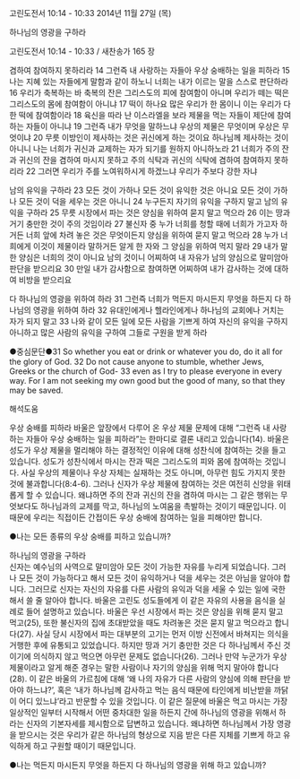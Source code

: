 고린도전서 10:14 - 10:33 
2014년 11월 27일 (목)

하나님의 영광을 구하라



고린도전서 10:14 - 10:33 / 새찬송가 165 장


겸하여 참여하지 못하리라
14 그런즉 내 사랑하는 자들아 우상 숭배하는 일을 피하라 15 나는 지혜 있는 자들에게 말함과 같이 하노니 너희는 내가 이르는 말을 스스로 판단하라 16 우리가 축복하는 바 축복의 잔은 그리스도의 피에 참여함이 아니며 우리가 떼는 떡은 그리스도의 몸에 참여함이 아니냐 17 떡이 하나요 많은 우리가 한 몸이니 이는 우리가 다 한 떡에 참여함이라 18 육신을 따라 난 이스라엘을 보라 제물을 먹는 자들이 제단에 참여하는 자들이 아니냐 19 그런즉 내가 무엇을 말하느냐 우상의 제물은 무엇이며 우상은 무엇이냐 20 무릇 이방인이 제사하는 것은 귀신에게 하는 것이요 하나님께 제사하는 것이 아니니 나는 너희가 귀신과 교제하는 자가 되기를 원하지 아니하노라 21 너희가 주의 잔과 귀신의 잔을 겸하여 마시지 못하고 주의 식탁과 귀신의 식탁에 겸하여 참여하지 못하리라 22 그러면 우리가 주를 노여워하시게 하겠느냐 우리가 주보다 강한 자냐 

남의 유익을 구하라
23 모든 것이 가하나 모든 것이 유익한 것은 아니요 모든 것이 가하나 모든 것이 덕을 세우는 것은 아니니 24 누구든지 자기의 유익을 구하지 말고 남의 유익을 구하라 25 무릇 시장에서 파는 것은 양심을 위하여 묻지 말고 먹으라 26 이는 땅과 거기 충만한 것이 주의 것임이라 27 불신자 중 누가 너희를 청할 때에 너희가 가고자 하거든 너희 앞에 차려 놓은 것은 무엇이든지 양심을 위하여 묻지 말고 먹으라 28 누가 너희에게 이것이 제물이라 말하거든 알게 한 자와 그 양심을 위하여 먹지 말라 29 내가 말한 양심은 너희의 것이 아니요 남의 것이니 어찌하여 내 자유가 남의 양심으로 말미암아 판단을 받으리요 30 만일 내가 감사함으로 참여하면 어찌하여 내가 감사하는 것에 대하여 비방을 받으리요 

다 하나님의 영광을 위하여 하라
31 그런즉 너희가 먹든지 마시든지 무엇을 하든지 다 하나님의 영광을 위하여 하라 32 유대인에게나 헬라인에게나 하나님의 교회에나 거치는 자가 되지 말고 33 나와 같이 모든 일에 모든 사람을 기쁘게 하여 자신의 유익을 구하지 아니하고 많은 사람의 유익을 구하여 그들로 구원을 받게 하라

●중심문단●31 So whether you eat or drink or whatever you do, do it all for the glory of God. 32 Do not cause anyone to stumble, whether Jews, Greeks or the church of God- 33 even as I try to please everyone in every way. For I am not seeking my own good but the good of many, so that they may be saved.

해석도움





우상 숭배를 피하라 
바울은 앞장에서 다루어 온 우상 제물 문제에 대해 “그런즉 내 사랑하는 자들아 우상 숭배하는 일을 피하라”는 한마디로 결론 내리고 있습니다(14). 바울은 성도가 우상 제물을 멀리해야 하는 결정적인 이유에 대해 성찬식에 참여하는 것을 들고 있습니다. 성도가 성찬식에서 마시는 잔과 떡은 그리스도의 피와 몸에 참여하는 것입니다. 사실 우상의 제물이나 우상 자체는 실재하는 것도 아니며, 아무런 힘도 가지지 못한 것에 불과합니다(8:4-6). 그러나 신자가 우상 제물에 참여하는 것은 여전히 신앙을 위태롭게 할 수 있습니다. 왜냐하면 주의 잔과 귀신의 잔을 겸하여 마시는 그 같은 행위는 무엇보다도 하나님과의 교제를 막고, 하나님의 노여움을 촉발하는 것이기 때문입니다. 이 때문에 우리는 직접이든 간접이든 우상 숭배에 참여하는 일을 피해야만 합니다.              

●나는 모든 종류의 우상 숭배를 피하고 있습니까?

하나님의 영광을 구하라  
신자는 예수님의 사역으로 말미암아 모든 것이 가능한 자유를 누리게 되었습니다. 그러나 모든 것이 가능하다고 해서 모든 것이 유익하거나 덕을 세우는 것은 아님을 알아야 합니다. 그러므로 신자는 자신의 자유를 다른 사람의 유익과 덕을 세울 수 있는 일에 국한해서 쓸 줄 알아야 합니다. 바울은 고린도 성도들에게 이 같은 자유의 사용을 음식을 실례로 들어 설명하고 있습니다. 바울은 우선 시장에서 파는 것은 양심을 위해 묻지 말고 먹고(25), 또한 불신자의 집에 초대받았을 때도 차려놓은 것은 묻지 말고 먹으라고 합니다(27). 사실 당시 시장에서 파는 대부분의 고기는 먼저 이방 신전에서 바쳐지는 의식을 거행한 후에 유통되고 있었습니다. 하지만 땅과 거기 충만한 것은 다 하나님께서 주신 것이기에 의식하지 않고 먹으면 아무런 문제도 없습니다(26). 그러나 만약 누군가가 우상 제물이라고 알게 해준 경우는 말한 사람이나 자기의 양심을 위해 먹지 말아야 합니다(28). 이 같은 바울의 가르침에 대해 ‘왜 나의 자유가 다른 사람의 양심에 의해 판단을 받아야 하느냐?’, 혹은 ‘내가 하나님께 감사하고 먹는 음식 때문에 타인에게 비난받을 까닭이 어디 있느냐’라고 반문할 수 있을 것입니다. 이 같은 질문에 바울은 먹고 마시는 가장 일상적인 일부터 시작해서 어떤 중차대한 일을 하든지 간에 하나님의 영광을 위해서 하라는 신자의 기본자세를 제시함으로 답변하고 있습니다. 왜냐하면 하나님께서 가장 영광을 받으시는 것은 우리가 같은 하나님의 형상으로 지음 받은 다른 지체를 기쁘게 하고 유익하게 하고 구원할 때이기 때문입니다.

●나는 먹든지 마시든지 무엇을 하든지 다 하나님의 영광을 위해 하고 있습니까?